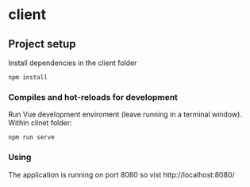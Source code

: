 # client

## Project setup
Install dependencies in the client folder
```
npm install
```

### Compiles and hot-reloads for development

Run Vue development enviroment (leave running in a terminal window). Within clinet folder:
```
npm run serve
```

### Using
The application is running on port 8080 so vist http://localhost:8080/
